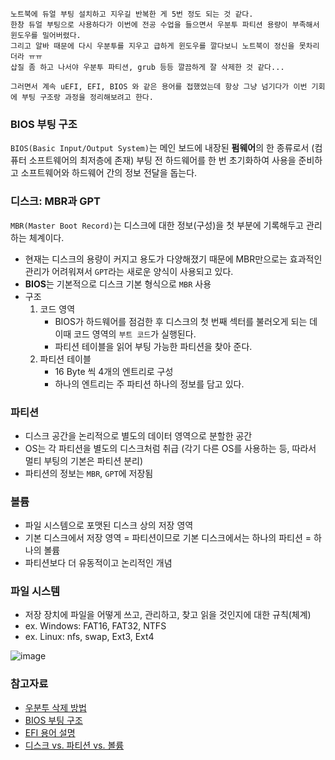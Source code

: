 ```
노트북에 듀얼 부팅 설치하고 지우길 반복한 게 5번 정도 되는 것 같다. 
한창 듀얼 부팅으로 사용하다가 이번에 전공 수업을 들으면서 우분투 파티션 용량이 부족해서 윈도우를 밀어버렸다.
그리고 알바 때문에 다시 우분투를 지우고 급하게 윈도우를 깔다보니 노트북이 정신을 못차리더라 ㅠㅠ
삽질 좀 하고 나서야 우분투 파티션, grub 등등 깔끔하게 잘 삭제한 것 같다...

그러면서 계속 uEFI, EFI, BIOS 와 같은 용어를 접했었는데 항상 그냥 넘기다가 이번 기회에 부팅 구조랑 과정을 정리해보려고 한다.
```

### BIOS 부팅 구조
`BIOS(Basic Input/Output System)`는 메인 보드에 내장된 **펌웨어**의 한 종류로서 (컴퓨터 소프트웨어의 최저층에 존재) 부팅 전 하드웨어를 한 번 초기화하여 사용을 준비하고 소프트웨어와 하드웨어 간의 정보 전달을 돕는다.


### 디스크: MBR과 GPT
`MBR(Master Boot Record)`는 디스크에 대한 정보(구성)을 첫 부분에 기록해두고 관리하는 체계이다.
- 현재는 디스크의 용량이 커지고 용도가 다양해졌기 때문에 MBR만으로는 효과적인 관리가 어려워져서 `GPT`라는 새로운 양식이 사용되고 있다.
- **BIOS**는 기본적으로 디스크 기본 형식으로 `MBR` 사용
- 구조
  1. 코드 영역  
      - BIOS가 하드웨어를 점검한 후 디스크의 첫 번째 섹터를 불러오게 되는 데 이때 코드 영역의 `부트 코드`가 실행된다. 
      - 파티션 테이블을 읽어 부팅 가능한 파티션을 찾아 준다.
  2. 파티션 테이블  
      - 16 Byte 씩 4개의 엔트리로 구성
      - 하나의 엔트리는 주 파티션 하나의 정보를 담고 있다.

### 파티션
- 디스크 공간을 논리적으로 별도의 데이터 영역으로 분할한 공간
- OS는 각 파티션을 별도의 디스크처럼 취급 (각기 다른 OS를 사용하는 등, 따라서 멀티 부팅의 기본은 파티션 분리)
- 파티션의 정보는 `MBR`, `GPT`에 저장됨

### 볼륨
- 파일 시스템으로 포맷된 디스크 상의 저장 영역
- 기본 디스크에서 저장 영역 = 파티션이므로 기본 디스크에서는 하나의 파티션 = 하나의 볼륨
- 파티션보다 더 유동적이고 논리적인 개념

### 파일 시스템
- 저장 장치에 파일을 어떻게 쓰고, 관리하고, 찾고 읽을 것인지에 대한 규칙(체계)
- ex. Windows: FAT16, FAT32, NTFS
- ex. Linux: nfs, swap, Ext3, Ext4


![image](https://user-images.githubusercontent.com/26539591/149091052-8f41225b-482e-4844-804b-865853222300.png)


### 참고자료
- [우분투 삭제 방법](https://jimnong.tistory.com/677#google_vignette)
- [BIOS 부팅 구조](http://usinan.blogspot.com/2018/01/bios-boot.html)
- [EFI 용어 설명](http://www.ktword.co.kr/test/view/view.php?m_temp1=4858)
- [디스크 vs. 파티션 vs. 볼륨](https://pearlluck.tistory.com/179)
